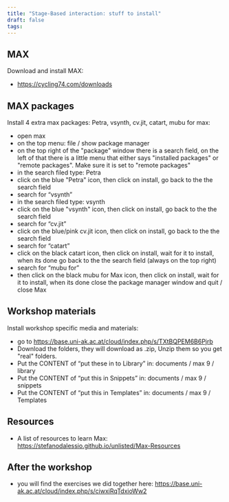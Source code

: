 ```yaml
---
title: "Stage-Based interaction: stuff to install"
draft: false
tags:
---
```

## MAX
Download and install MAX:
- https://cycling74.com/downloads

## MAX packages
Install 4 extra max packages: Petra, vsynth, cv.jit, catart, mubu for max:
- open max
- on the top menu: file / show package manager
- on the top right of the "package" window there is a search field, on the left of that there is a little menu that either says "installed packages" or "remote packages". Make sure it is set to "remote packages"
- in the search filed type: Petra
- click on the blue "Petra" icon, then click on install, go back to the the search field 
- search for “vsynth” 
- in the search filed type: vsynth
- click on the blue "vsynth" icon, then click on install, go back to the the search field 
- search for “cv.jit” 
- click on the blue/pink cv.jit icon, then click on install, go back to the the search field
- search for “catart”
- click on the black catart icon, then click on install, wait for it to install, when its done go back to the the search field (always on the top right)
- search for “mubu for” 
- then click on the black mubu for Max icon, then click on install, wait for it to install, when its done close the package manager window and quit / close Max

## Workshop materials
Install workshop specific media and materials:
- go to https://base.uni-ak.ac.at/cloud/index.php/s/TXtBQPEM6B6Pjrb
- Download the folders, they will download as .zip, Unzip them so you get "real" folders.
- Put the CONTENT of “put these in to Library” in: documents / max 9 / library
- Put the CONTENT of “put this in Snippets” in: documents / max 9 / snippets
- Put the CONTENT of “put this in Templates” in: documents / max 9 / Templates

## Resources
- A list of resources to learn Max: https://stefanodalessio.github.io/unlisted/Max-Resources

## After the workshop
- you will find the exercises we did together here: https://base.uni-ak.ac.at/cloud/index.php/s/ciwxiRqTdxioWw2

